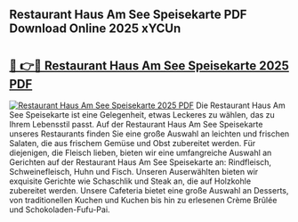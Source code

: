 ## Restaurant Haus Am See Speisekarte PDF Download Online 2025 xYCUn

# <h2><a href="http://gc94l89.nevu.top/?p=Restaurant+Haus+Am+See+Speisekarte">🔗 👉🔴 Restaurant Haus Am See Speisekarte 2025 PDF</a></h2>

[![Restaurant Haus Am See Speisekarte 2025 PDF](https://i.imgur.com/dBaPXMq.png)](http://gc94l89.nevu.top/?p=Restaurant+Haus+Am+See+Speisekarte)
Die Restaurant Haus Am See Speisekarte ist eine Gelegenheit, etwas Leckeres zu wählen, das zu Ihrem Lebensstil passt. Auf der Restaurant Haus Am See Speisekarte unseres Restaurants finden Sie eine große Auswahl an leichten und frischen Salaten, die aus frischem Gemüse und Obst zubereitet werden. Für diejenigen, die Fleisch lieben, bieten wir eine umfangreiche Auswahl an Gerichten auf der Restaurant Haus Am See Speisekarte an: Rindfleisch, Schweinefleisch, Huhn und Fisch. Unseren Auserwählten bieten wir exquisite Gerichte wie Schaschlik und Steak an, die auf Holzkohle zubereitet werden. Unsere Cafeteria bietet eine große Auswahl an Desserts, von traditionellen Kuchen und Kuchen bis hin zu erlesenen Crème Brûlée und Schokoladen-Fufu-Pai.
